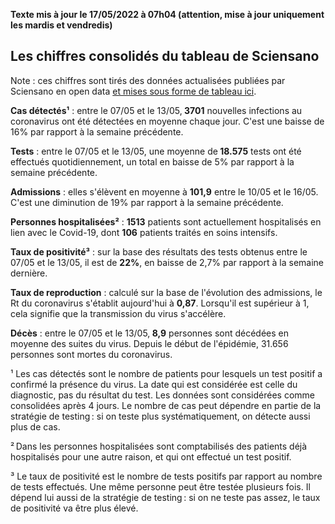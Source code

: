 <strong>Texte mis à jour le 17/05/2022 à 07h04 (attention, mise à jour uniquement les mardis et vendredis)</strong><h2>Les chiffres consolidés du tableau de Sciensano</h2><p>Note : ces chiffres sont tirés des données actualisées publiées par Sciensano en open data <a href='https://datastudio.google.com/embed/u/0/reporting/c14a5cfc-cab7-4812-848c-0369173148ab/page/ZwmOB_blank'>et mises sous forme de tableau ici</a>.<p><strong>Cas détectés¹</strong> :  entre le 07/05 et le 13/05,<strong> 3701</strong> nouvelles infections au coronavirus ont été détectées en moyenne chaque jour. C'est une baisse de 16% par rapport à la semaine précédente.<p><strong>Tests</strong> :  entre le 07/05 et le 13/05, une moyenne de<strong> 18.575</strong> tests ont été effectués quotidiennement, un total en baisse de 5% par rapport à la semaine précédente.<p><strong>Admissions</strong> : elles s'élèvent en moyenne à <strong> 101,9</strong>  entre le 10/05 et le 16/05. C'est une diminution de 19% par rapport à la semaine précédente.<p><strong>Personnes hospitalisées²</strong> : <strong>1513</strong> patients sont actuellement hospitalisés en lien avec le Covid-19, dont <strong>106</strong> patients traités en soins intensifs.<p><strong>Taux de positivité³</strong> : sur la base des résultats des tests obtenus  entre le 07/05 et le 13/05, il est de <strong>22%</strong>, en baisse de 2,7% par rapport à la semaine dernière.<p><strong>Taux de reproduction</strong> : calculé sur la base de l'évolution des admissions, le Rt du coronavirus s'établit aujourd'hui à <strong>0,87</strong>. Lorsqu'il est supérieur à 1, cela signifie que la transmission du virus s'accélère.<p><strong>Décès</strong> :  entre le 07/05 et le 13/05,<strong> 8,9</strong> personnes sont décédées en moyenne des suites du virus. Depuis le début de l'épidémie, 31.656 personnes sont mortes du coronavirus.<p>¹ Les cas détectés sont le nombre de patients pour lesquels un test positif a confirmé la présence du virus. La date qui est considérée est celle du diagnostic, pas du résultat du test. Les données sont considérées comme consolidées après 4 jours. Le nombre de cas peut dépendre en partie de la stratégie de testing : si on teste plus systématiquement, on détecte aussi plus de cas.<p>² Dans les personnes hospitalisées sont comptabilisés des patients déjà hospitalisés pour une autre raison, et qui ont effectué un test positif.<p>³ Le taux de positivité est le nombre de tests positifs par rapport au nombre de tests effectués. Une même personne peut être testée plusieurs fois. Il dépend lui aussi de la stratégie de testing : si on ne teste pas assez, le taux de positivité va être plus élevé.